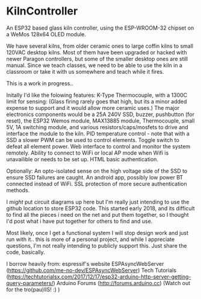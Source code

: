 # KilnController
An ESP32 based glass kiln controller, using the ESP-WROOM-32 chipset on a WeMos 128x64 OLED module.  

We have several kilns, from older ceramic ones to large coffin kilns to small 120VAC desktop kilns. Most of them have been upgraded or hacked with newer Paragon controllers, but some of the smaller desktop ones are still manual. Since we teach classes, we need to be able to use the kiln in a classroom or take it with us somewhere and teach while it fires.

This is a work in progress.. 

Initally I'd like the folowing features:
K-Type Thermocouple, with a 1300C limit for sensing: (Glass firing rarely goes that high, but its a minor added expense to support and it would allow more ceramic uses.)
The major electronics components would be a 25A 240V SSD, buzzer, pushbutton (for reset), the ESP32 Wemos module, MAX13885 module, Thermocouple, small 5V, 1A switching module, and various resistors/caps/mosfets to drive and interface the module to the kiln.
PID temperature control - note that with a SSD a slower PWM can be used to control elements.
Toggle switch to defeat all element power.
Web interface to control and monitor the system remotely.
Ability to connect to WiFi or local AP mode when Wifi is unavailible or needs to be set up.
HTML basic authentication.

Optionally:
An opto-isolated sense on the high voltage side of the SSD to ensure SSD failures are caught.
An android app, possibly low power BT connected instead of WiFi.
SSL protection of more secure authentication methods.

I *might* put circuit diagrams up here but I'm really just intending to use the github location to store ESP32 code. This started early 2018, and its difficult to find all the pieces i need on the net and put them together, so I thought I'd post what i have put together for others to find and use.

Most likely, once I get a functional system I will stop design work and just run with it.. this is more of a personal project, and while I appreciate questions, I'm not really intending to publicly support this. Just share the code, basically.

I borrow heavily from:
espressif's website
ESPAsyncWebServer (https://github.com/me-no-dev/ESPAsyncWebServer)
Tech Tutorials (https://techtutorialsx.com/2017/12/17/esp32-arduino-http-server-getting-query-parameters/)
Arduino Forums (http://forums.arduino.cc) (Watch out for the tro(pau)llS! :) )

